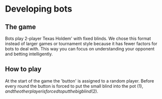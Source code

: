 # Developing bots

## The game
Bots play 2-player Texas Holdem' with fixed blinds. We chose this format 
instead of larger games or tournament style because it has fewer factors for bots to deal with.
This way you can focus on understanding your opponent and betting intelligently.

## How to play
At the start of the game the 'button' is assigned to a random player.
Before every round the button is forced to put the small blind into the pot ($1),
and the other player is forced to put the big blind ($2). 
